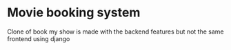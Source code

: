 # Movie booking system
 Clone of book my show is made with the backend features but not the same frontend using django
